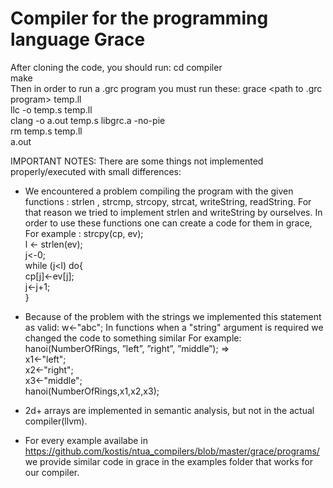 # Compiler for the programming language Grace
After cloning the code, you should run:
cd compiler <br>
make <br>
Then in order to run a .grc program you must run these:
grace <path to .grc program>  temp.ll <br>
llc -o temp.s temp.ll <br>
clang -o a.out temp.s libgrc.a -no-pie <br>
rm temp.s temp.ll <br>
a.out <br>

IMPORTANT NOTES:
There are some things not implemented properly/executed with small differences:
- We encountered a problem compiling the program with the given functions : strlen , strcmp, strcopy, strcat, writeString, readString. For that reason we tried to implement strlen and writeString by ourselves. In order to use these functions one can create a code for them in grace,
  For example : strcpy(cp, ev); <br>
  l <- strlen(ev);   <br>
  j<-0;   <br>
  while (j<l) do{  <br>
    cp[j]<-ev[j]; <br>
    j<-j+1; <br>
  }

- Because of the problem with the strings we implemented this statement as valid: w<-"abc";
  In functions when a "string" argument is required we changed the code to something similar
  For example:
      hanoi(NumberOfRings, ”left”, ”right”, ”middle”); => <br>
   x1<-"left";  <br>
   x2<-"right"; <br>
   x3<-"middle"; <br>
   hanoi(NumberOfRings,x1,x2,x3); <br>
  
- 2d+ arrays are implemented in semantic analysis, but not in the actual compiler(llvm).
 
- For every example availabe in https://github.com/kostis/ntua_compilers/blob/master/grace/programs/ we provide similar code in grace in the examples folder that works for our compiler.

